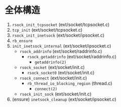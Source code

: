 # 全体構造
1. `rsock_init_tcpsocket` (ext/socket/tcpsocket.c)
2. `tcp_init` (ext/socket/tcpsocket.c)
3. `rsock_init_inetsock` (ext/socket/ipsocket.c)
4. `rb_ensure`
5. `init_inetsock_internal` (ext/socket/ipsocket.c)
    - `rsock_addrinfo` (ext/socket/raddrinfo.c)
      - `rsock_getaddrinfo` (ext/socket/raddrinfo.c)
        - `getaddrinfo(2)`
    - `rsock_socket` (ext/socket/init.c)
      - `rsock_socket0` (ext/socket/init.c)
    - `rsock_connect` (ext/socket/init.c)
      - `rb_thread_io_blocking_region` (thread.c)
        - `connect(2)`
    - `rsock_init_sock` (ext/socket/init.c)
6. (ensure) `inetsock_cleanup` (ext/socket/ipsocket.c)
